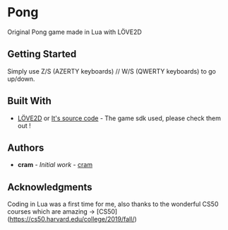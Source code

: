 # Pong

Original Pong game made in Lua with LÖVE2D

## Getting Started

Simply use Z/S (AZERTY keyboards) // W/S (QWERTY keyboards) to go up/down.


## Built With

* [LÖVE2D](https://love2d.org/) or [It's source code](https://bitbucket.org/rude/love/src/default/) - The game sdk used, please check them out !

## Authors

* **cram** - *Initial work* - [cram](https://github.com/Cram0)


## Acknowledgments

Coding in Lua was a first time for me, also thanks to the wonderful CS50 courses which are amazing -> [CS50] (https://cs50.harvard.edu/college/2019/fall/)
